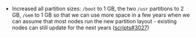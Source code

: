 - Increased all partition sizes: `/boot` to 1 GB, the two `/usr` partitions to 2 GB, `/oem` to 1 GB so that we can use more space in a few years when we can assume that most nodes run the new partition layout - existing nodes can still update for the next years ([scripts#3027](https://github.com/flatcar/scripts/pull/3027))
